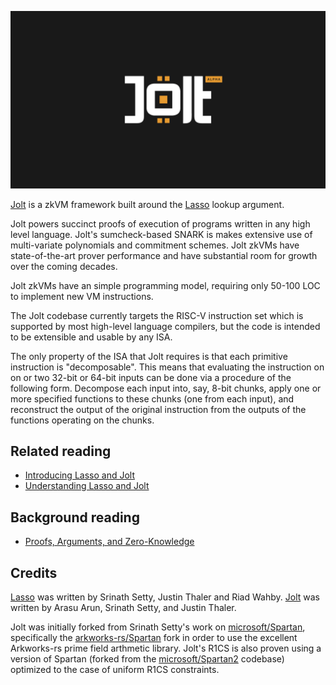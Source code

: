 ![Jolt Alpha](../../imgs/jolt_alpha.png)

[Jolt](https://eprint.iacr.org/2023/1217.pdf) is a zkVM framework built around the [Lasso](https://eprint.iacr.org/2023/1216.pdf) lookup argument. 

Jolt powers succinct proofs of execution of programs written in any high level language. Jolt's sumcheck-based SNARK is makes extensive use of multi-variate polynomials and commitment schemes. Jolt zkVMs have state-of-the-art prover performance and have substantial room for growth over the coming decades.

Jolt zkVMs have an simple programming model, requiring only 50-100 LOC to implement new VM instructions.

The Jolt codebase currently targets the RISC-V instruction set which is supported by most high-level language compilers, but the code is intended to be extensible and usable by any ISA. 

The only property of the ISA that Jolt requires is that each 
primitive instruction is "decomposable". This means that evaluating the instruction on on or two 32-bit or 64-bit inputs can be done
via a procedure of the following form. Decompose each input into, say, 8-bit chunks, 
apply one or more specified functions to these chunks (one from each input), and 
reconstruct the output of the original instruction from the outputs of the functions operating on the chunks. 

## Related reading
- [Introducing Lasso and Jolt](https://a16zcrypto.com/posts/article/introducing-lasso-and-jolt/)
- [Understanding Lasso and Jolt](https://a16zcrypto.com/posts/article/building-on-lasso-and-jolt/)


## Background reading
- [Proofs, Arguments, and Zero-Knowledge](https://people.cs.georgetown.edu/jthaler/ProofsArgsAndZK.pdf)


## Credits
[Lasso](https://eprint.iacr.org/2023/1216.pdf) was written by Srinath Setty, Justin Thaler and Riad Wahby. [Jolt](https://eprint.iacr.org/2023/1217.pdf) was written by Arasu Arun, Srinath Setty, and Justin Thaler.

Jolt was initially forked from Srinath Setty's work on [microsoft/Spartan](https://github.com/microsoft/spartan), specifically the [arkworks-rs/Spartan](https://github.com/arkworks-rs/spartan) fork in order to use the excellent Arkworks-rs prime field arthmetic library. Jolt's R1CS is also proven using a version of Spartan (forked from the [microsoft/Spartan2](https://github.com/microsoft/Spartan2) codebase) optimized to the case of uniform R1CS constraints.
